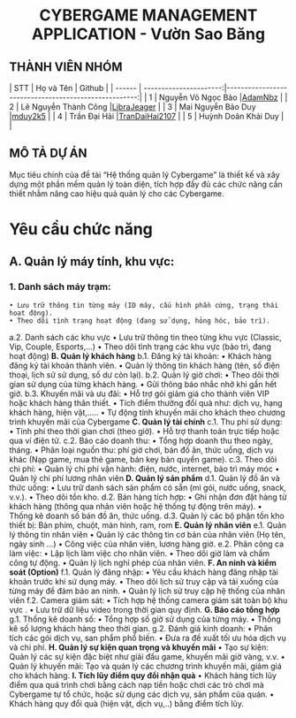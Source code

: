 <!-- Title -->
<h1 align="center"><b>CYBERGAME MANAGEMENT APPLICATION - Vườn Sao Băng</b></h1>

## THÀNH VIÊN NHÓM
<a name="thanhvien"></a>
| STT    | Họ và Tên              | Github                                               |
| ------ | ----------------------:|-----------------------------------------------------:|
| 1      | Nguyễn Võ Ngọc Bảo     |[AdamNbz](https://github.com/AdamNbz)                 |
| 2      | Lê Nguyễn Thành Công   |[LibraJeager](https://github.com/LibraJeager)         |
| 3      | Mai Nguyễn Bảo Duy     |[mduy2k5](https://github.com/mduy2k5)                 |
| 4      | Trần Đại Hải           |[TranDaiHai2107](https://github.com/TranDaiHai2107)   |
| 5      | Huỳnh Doãn Khải Duy    |                                                      |
## MÔ TẢ DỰ ÁN
Mục tiêu chính của đề tài “Hệ thống quản lý Cybergame” là thiết kế và xây dựng một phần mềm quản lý toàn diện, tích hợp đầy đủ các chức năng cần thiết nhằm nâng cao hiệu quả quản lý cho các Cybergame.

# Yêu cầu chức năng
## A. Quản lý máy tính, khu vực:
  ### 1. Danh sách máy trạm:
    • Lưu trữ thông tin từng máy (ID máy, cấu hình phần cứng, trạng thái hoạt động).
    • Theo dõi tình trạng hoạt động (đang sử dụng, hỏng hóc, bảo trì).
  a.2. Danh sách các khu vực
    • Lưu trữ thông tin theo từng khu vực (Classic, Vip, Couple, Esports,…)
    • Theo dõi tình trạng các khu vực (bảo trì, đang hoạt động)
**B. Quản lý khách hàng**
  b.1. Đăng ký tài khoản:
    • Khách hàng đăng ký tài khoản thành viên.
    • Quản lý thông tin khách hàng (tên, số điện thoại, lịch sử sử dụng, số dư còn lại).
  b.2. Quản lý giờ chơi:
    • Theo dõi thời gian sử dụng của từng khách hàng.
    • Gửi thông báo nhắc nhở khi gần hết giờ.
  b.3. Khuyến mãi và ưu đãi:
    • Hỗ trợ gói giảm giá cho thành viên VIP hoặc khách hàng thân thiết.
    • Tích điểm thưởng đổi quà như: dịch vụ, hạng khách hàng, hiện vật,…..
    • Tự động tính khuyến mãi cho khách theo chương trình khuyến mãi của Cybergame
**C. Quản lý tài chính**
  c.1. Thu phí sử dụng:
    • Tính phí theo thời gian chơi (theo giờ).
    • Hỗ trợ thanh toán trực tiếp hoặc qua ví điện tử.
  c.2. Báo cáo doanh thu:
    • Tổng hợp doanh thu theo ngày, tháng.
    • Phân loại nguồn thu: phí giờ chơi, bán đồ ăn, thức uống, dịch vụ khác (Nạp game, mua thẻ game, bán key bản quyền game).
  c.3. Theo dõi chi phí:
    • Quản lý chi phí vận hành: điện, nước, internet, bảo trì máy móc
    • Quản lý chi phí lương nhân viên
**D. Quản lý sản phẩm**
  d.1. Quản lý đồ ăn và thức uống:
    • Lưu trữ danh sách sản phẩm có sẵn (mì gói, nước uống, snack, v.v.).
    • Theo dõi tồn kho.
  d.2. Bán hàng tích hợp:
    • Ghi nhận đơn đặt hàng từ khách hàng (thông qua nhân viên hoặc hệ thống tự động trên máy).
    • Thống kê doanh số bán đồ ăn, thức uống.
  d.3. Quản lý các bộ phận tồn kho thiết bị: Bàn phím, chuột, màn hình, ram, rom
**E. Quản lý nhân viên**
  e.1. Quản lý thông tin nhân viên
    • Quản lý các thông tin cơ bản của nhân viên (Họ tên, ngày sinh …)
    • Công việc của nhân viên, lương hàng giờ.
  e.2. Phân công ca làm việc:
    • Lập lịch làm việc cho nhân viên.
    • Theo dõi giờ làm và chấm công tự động.
    • Quản lý lịch nghỉ phép của nhân viên.
**F. An ninh và kiểm soát (Option)**
  f.1. Quản lý đăng nhập:
    • Yêu cầu khách hàng đăng nhập tài khoản trước khi sử dụng máy.
    • Theo dõi lịch sử truy cập và tải xuống của từng máy để đảm bảo an ninh.
    • Quản lý lịch sử truy cập hệ thống của nhân viên
  f.2. Camera giám sát:
    • Tích hợp hệ thống camera giám sát toàn bộ khu vực .
    • Lưu trữ dữ liệu video trong thời gian quy định.
**G. Báo cáo tổng hợp**
  g.1. Thống kê doanh số:
    • Tổng hợp số giờ sử dụng của từng máy.
    • Thống kê số lượng khách hàng theo thời gian.
  g.2. Đánh giá kinh doanh:
    • Phân tích các gói dịch vụ, san phẩm phổ biến.
    • Đưa ra đề xuất tối ưu hóa dịch vụ và chi phí.
**H. Quản lý sự kiện quan trọng và khuyến mãi**
  • Tạo sự kiện: Quản lý các sự kiện đặc biệt như giải đấu game, khuyến mãi giờ vàng, v.v.
  • Quản lý khuyến mãi: Tạo và quản lý các chương trình khuyến mãi, giảm giá cho khách hàng.
**I. Tích lũy điểm quy đổi nhận quà**
  • Khách hàng tích lũy điểm qua quá trình chơi bằng cách nạp tiền hoặc chơi các trò chơi mà Cybergame tự tổ chức, hoặc sử dụng các dịch vụ, sản phẩm của quán.
  • Khách hàng quy đổi quà (hiện vật, dịch vụ,..) bằng điểm tích lũy.
